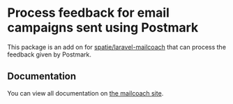 # Process feedback for email campaigns sent using Postmark

This package is an add on for [spatie/laravel-mailcoach](https://github.com/spatie/laravel-mailcoach) that can process the feedback given by Postmark.

## Documentation

You can view all documentation on [the mailcoach site](https://mailcoach.app).
